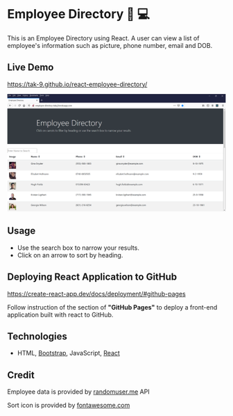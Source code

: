 # Employee Directory :bank: :computer: 
This is an Employee Directory using React. A user can view a list of employee's information such as picture, phone number, email and DOB.

## Live Demo
https://tak-9.github.io/react-employee-directory/

<img src="screencapture.png" width=850px> 


## Usage 
* Use the search box to narrow your results.
* Click on an arrow to sort by heading.


## Deploying React Application to GitHub
https://create-react-app.dev/docs/deployment/#github-pages

Follow instruction of the section of **"GitHub Pages"** to deploy a front-end application built with react to GitHub.


## Technologies 
* HTML, [Bootstrap](https://getbootstrap.com/), JavaScript, [React](https://reactjs.org/)

##  Credit 
Employee data is provided by [randomuser.me](https://randomuser.me/) API  

Sort icon is provided by [fontawesome.com](https://fontawesome.com/)

